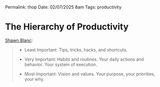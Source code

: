 
Permalink: thop
Date: 02/07/2025 8am
Tags: productivity

# The Hierarchy of Productivity

[Shawn Blanc](https://shawnblanc.net/newsletter/):

> - Least Important: Tips, tricks, hacks, and shortcuts.
> 
> - Very Important: Habits and routines. Your daily actions and behavior. Your system of execution.
> 
> - Most Important: Vision and values. Your purpose, your priorities, your why.

